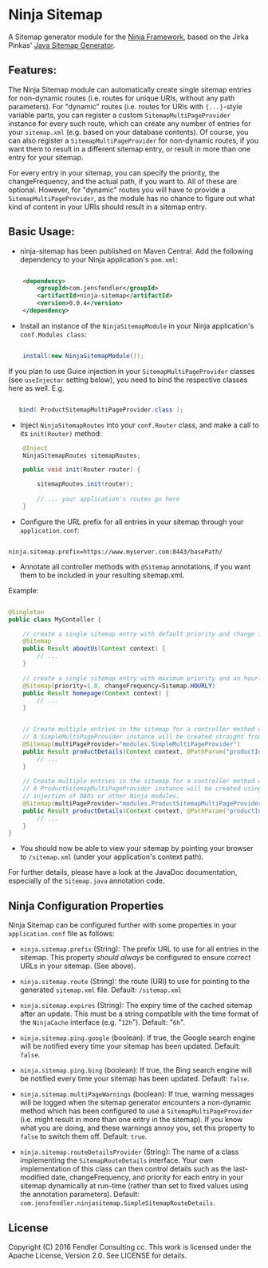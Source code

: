 # Ninja Sitemap
A Sitemap generator module for the [Ninja Framework](https://github.com/ninjaframework/ninja), based on the Jirka Pinkas' [Java Sitemap Generator](https://github.com/jirkapinkas/jsitemapgenerator).


Features:
---------
The Ninja Sitemap module can automatically create single sitemap entries for non-dynamic routes (i.e. routes for unique URIs, without any path parameters).
For "dynamic" routes (i.e. routes for URIs with `{...}`-style variable parts, you can register a custom `SitemapMultiPageProvider` instance for every such route, which can create any number of entries for your `sitemap.xml` (e.g. based on your database contents). Of course, you can also register a `SitemapMultiPageProvider` for non-dynamic routes, if you want them to result in a different sitemap entry, or result in more than one entry for your sitemap.

For every entry in your sitemap, you can specify the priority, the changeFrequency, and the actual path, if you want to. All of these are optional. However, for "dynamic" routes you will have to provide a `SitemapMultiPageProvider`, as the module has no chance to figure out what kind of content in your URIs should result in a sitemap entry.
 

Basic Usage:
------------

- ninja-sitemap has been published on Maven Central. Add the following dependency to your Ninja application's `pom.xml`:

```xml

    <dependency>
        <groupId>com.jensfendler</groupId>
        <artifactId>ninja-sitemap</artifactId>
        <version>0.0.4</version>
    </dependency>

```

- Install an instance of the `NinjaSitemapModule` in your Ninja application's `conf.Modules class`:

```java

	install(new NinjaSitemapModule());

```

If you plan to use Guice injection in your `SitemapMultiPageProvider` classes (see `useInjector` setting below), you need to bind the respective classes here as well. E.g.
```java

   bind( ProductSitemapMultiPageProvider.class );
```

- Inject `NinjaSitemapRoutes` into your `conf.Router` class, and make a call to its `init(Router)` method:

```java
	@Inject
	NinjaSitemapRoutes sitemapRoutes;

    public void init(Router router) {

        sitemapRoutes.init(router);
        
        // ... your application's routes go here
    }

```

- Configure the URL prefix for all entries in your sitemap through your `application.conf`:

```

ninja.sitemap.prefix=https://www.myserver.com:8443/basePath/

```

- Annotate all controller methods with `@Sitemap` annotations, if you want them to be included in your resulting sitemap.xml.

Example:

```java

@Singleton
public class MyContoller {

	// create a single sitemap entry with default priority and change frequency
    @Sitemap
    public Result aboutUs(Context context) {
        // ...
    }
    
    // create a single sitemap entry with maximum priority and an hourly change frequency
    @Sitemap(priority=1.0, changeFrequency=Sitemap.HOURLY)
    public Result homepage(Context context) {
        // ...
    }


    // Create multiple entries in the sitemap for a controller method with `@PathParam` arguments
    // A SimpleMultiPageProvider instance will be created straight from the given class (without Guice injection) 
    @Sitemap(multiPageProvider="modules.SimpleMultiPageProvider")
    public Result productDetails(Context context, @PathParam("productId") long productId) {
        // ...
    }
    
    // Create multiple entries in the sitemap for a controller method with `@PathParam` arguments
    // A ProductSitemapMultiPageProvider instance will be created using the Guice injector, to allow e.g.
    // injection of DAOs or other Ninja modules. 
    @Sitemap(multiPageProvider="modules.ProductSitemapMultiPageProvider", useInjector=true)
    public Result productDetails(Context context, @PathParam("productId") long productId) {
        // ...
    }
}

```

- You should now be able to view your sitemap by pointing your browser to `/sitemap.xml` (under your application's context path).

For further details, please have a look at the JavaDoc documentation, especially of the `Sitemap.java` annotation code. 


Ninja Configuration Properties
------------------------------
Ninja Sitemap can be configured further with some properties in your `application.conf` file as follows:

- `ninja.sitemap.prefix` (String): The prefix URL to use for all entries in the sitemap. This property _should always_ be configured to ensure correct URLs in your sitemap. (See above).

- `ninja.sitemap.route` (String): the route (URI) to use for pointing to the generated `sitemap.xml` file. Default: `/sitemap.xml` 

- `ninja.sitemap.expires` (String): The expiry time of the cached sitemap after an update. This must be a string compatible with the time format of the `NinjaCache` interface (e.g. "`12h`"). Default: "`6h`".

- `ninja.sitemap.ping.google` (boolean): If true, the Google search engine will be notified every time your sitemap has been updated. Default: `false`.
 
- `ninja.sitemap.ping.bing` (boolean): If true, the Bing search engine will be notified every time your sitemap has been updated. Default: `false`.

- `ninja.sitemap.multiPageWarnings` (boolean): If true, warning messages will be logged when the sitemap generator encounters a non-dynamic method which has been configured to use a `SitemapMultiPageProvider` (i.e. might result in more than one entry in the sitemap). If you know what you are doing, and these warnings annoy you, set this property to `false` to switch them off. Default: `true`.

- `ninja.sitemap.routeDetailsProvider` (String): The name of a class implementing the `SitemapRouteDetails` interface. Your own implementation of this class can then control details such as the last-modified date, changeFrequency, and priority for each entry in your sitemap dynamically at run-time (rather than set to fixed values using the annotation parameters). Default: `com.jensfendler.ninjasitemap.SimpleSitemapRouteDetails`.


## License

Copyright (C) 2016 Fendler Consulting cc.
This work is licensed under the Apache License, Version 2.0. See LICENSE for details.
